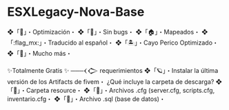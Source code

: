 # ESXLegacy-Nova-Base

❖「💫」・Optimización・
❖「🦠」・Sin bugs・
❖「🏠」・Mapeados・
❖「:flag_mx:」・Traducido al español・
❖「🏝️」・Cayo Perico Optimizado・
❖「🚀」・Mucho más・

✨Totalmente Gratis ✨
───𒌋𒀖 requerimientos
❖「🪐」・Instalar la última versión de los Artifacts de fivem・
¿Qué incluye la carpeta de descarga?
❖「📁」・Carpeta resource・
❖「📁」・Archivos .cfg (server.cfg, scripts.cfg, inventario.cfg・
❖「📁」・Archivo .sql (base de datos)・
